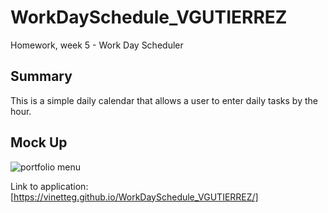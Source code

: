 # WorkDaySchedule_VGUTIERREZ
Homework, week 5 - Work Day Scheduler

## Summary 

This is a simple daily calendar that allows a user to enter daily tasks by the hour. 

## Mock Up

![portfolio menu](assets/images/screenimage.png)

Link to application:
[https://vinetteg.github.io/WorkDaySchedule_VGUTIERREZ/]